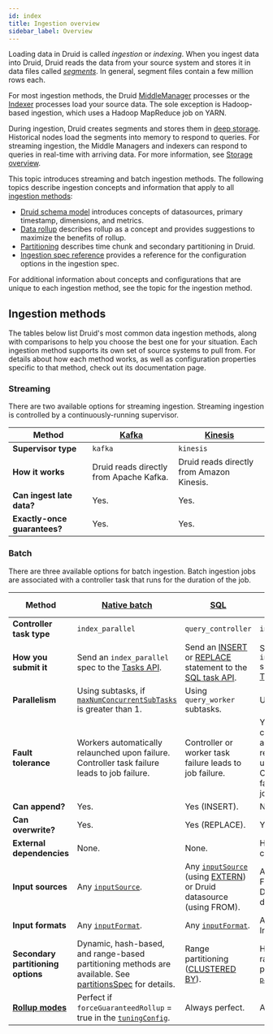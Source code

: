 ```yaml
---
id: index
title: Ingestion overview
sidebar_label: Overview
---
```


<!--
  ~ Licensed to the Apache Software Foundation (ASF) under one
  ~ or more contributor license agreements.  See the NOTICE file
  ~ distributed with this work for additional information
  ~ regarding copyright ownership.  The ASF licenses this file
  ~ to you under the Apache License, Version 2.0 (the
  ~ "License"); you may not use this file except in compliance
  ~ with the License.  You may obtain a copy of the License at
  ~
  ~   http://www.apache.org/licenses/LICENSE-2.0
  ~
  ~ Unless required by applicable law or agreed to in writing,
  ~ software distributed under the License is distributed on an
  ~ "AS IS" BASIS, WITHOUT WARRANTIES OR CONDITIONS OF ANY
  ~ KIND, either express or implied.  See the License for the
  ~ specific language governing permissions and limitations
  ~ under the License.
  -->

Loading data in Druid is called _ingestion_ or _indexing_. When you ingest data into Druid, Druid reads the data from
your source system and stores it in data files called [_segments_](../design/architecture.md#datasources-and-segments).
In general, segment files contain a few million rows each.

For most ingestion methods, the Druid [MiddleManager](../design/middlemanager.md) processes or the
[Indexer](../design/indexer.md) processes load your source data. The sole exception is Hadoop-based ingestion, which
uses a Hadoop MapReduce job on YARN.

During ingestion, Druid creates segments and stores them in [deep storage](../design/deep-storage.md). Historical nodes load the segments into memory to respond to queries. For streaming ingestion, the Middle Managers and indexers can respond to queries in real-time with arriving data. For more information, see [Storage overview](../design/storage.md).

This topic introduces streaming and batch ingestion methods. The following topics describe ingestion concepts and information that apply to all [ingestion methods](#ingestion-methods):

- [Druid schema model](./schema-model.md) introduces concepts of datasources, primary timestamp, dimensions, and metrics.
- [Data rollup](./rollup.md) describes rollup as a concept and provides suggestions to maximize the benefits of rollup.
- [Partitioning](./partitioning.md) describes time chunk and secondary partitioning in Druid.
- [Ingestion spec reference](./ingestion-spec.md) provides a reference for the configuration options in the ingestion spec.

For additional information about concepts and configurations that are unique to each ingestion method, see the topic for the ingestion method.

## Ingestion methods

The tables below list Druid's most common data ingestion methods, along with comparisons to help you choose
the best one for your situation. Each ingestion method supports its own set of source systems to pull from. For details
about how each method works, as well as configuration properties specific to that method, check out its documentation
page.

### Streaming

There are two available options for streaming ingestion. Streaming ingestion is controlled by a continuously-running
supervisor.

| **Method** | [Kafka](../ingestion/kafka-ingestion.md) | [Kinesis](../ingestion/kinesis-ingestion.md) |
|---|-----|--------------|
| **Supervisor type** | `kafka` | `kinesis`|
| **How it works** | Druid reads directly from Apache Kafka. | Druid reads directly from Amazon Kinesis.|
| **Can ingest late data?** | Yes. | Yes. |
| **Exactly-once guarantees?** | Yes. | Yes. |

### Batch

There are three available options for batch ingestion. Batch ingestion jobs are associated with a controller task that
runs for the duration of the job.

| **Method** | [Native batch](./native-batch.md) | [SQL](../multi-stage-query/index.md) | [Hadoop-based](hadoop.md) |
|---|-----|--------------|------------|
| **Controller task type** | `index_parallel` | `query_controller` | `index_hadoop` |
| **How you submit it** | Send an `index_parallel` spec to the [Tasks API](../api-reference/tasks-api.md). | Send an [INSERT](../multi-stage-query/concepts.md#insert) or [REPLACE](../multi-stage-query/concepts.md#replace) statement to the [SQL task API](../api-reference/sql-ingestion-api.md#submit-a-query). | Send an `index_hadoop` spec to the [Tasks API](../api-reference/tasks-api.md). |
| **Parallelism** | Using subtasks, if [`maxNumConcurrentSubTasks`](native-batch.md#tuningconfig) is greater than 1. | Using `query_worker` subtasks. | Using YARN. |
| **Fault tolerance** | Workers automatically relaunched upon failure. Controller task failure leads to job failure. | Controller or worker task failure leads to job failure. | YARN containers automatically relaunched upon failure. Controller task failure leads to job failure. |
| **Can append?** | Yes. | Yes (INSERT). | No. |
| **Can overwrite?** | Yes. | Yes (REPLACE). | Yes. |
| **External dependencies** | None. | None. | Hadoop cluster. |
| **Input sources** | Any [`inputSource`](./input-sources.md). | Any [`inputSource`](./input-sources.md) (using [EXTERN](../multi-stage-query/concepts.md#extern)) or Druid datasource (using FROM). | Any Hadoop FileSystem or Druid datasource. |
| **Input formats** | Any [`inputFormat`](./data-formats.md#input-format). | Any [`inputFormat`](./data-formats.md#input-format). | Any Hadoop InputFormat. |
| **Secondary partitioning options** | Dynamic, hash-based, and range-based partitioning methods are available. See [partitionsSpec](./native-batch.md#partitionsspec) for details.| Range partitioning ([CLUSTERED BY](../multi-stage-query/concepts.md#clustering)). |  Hash-based or range-based partitioning via [`partitionsSpec`](hadoop.md#partitionsspec). |
| **[Rollup modes](./rollup.md#perfect-rollup-vs-best-effort-rollup)** | Perfect if `forceGuaranteedRollup` = true in the [`tuningConfig`](native-batch.md#tuningconfig).  | Always perfect. | Always perfect. |
